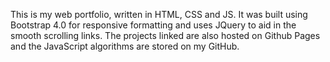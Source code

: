 This is my web portfolio, written in HTML, CSS and JS. It was built using Bootstrap 4.0 for responsive formatting and uses JQuery to aid in the smooth scrolling links.
The projects linked are also hosted on Github Pages and the JavaScript algorithms are stored on my GitHub.
